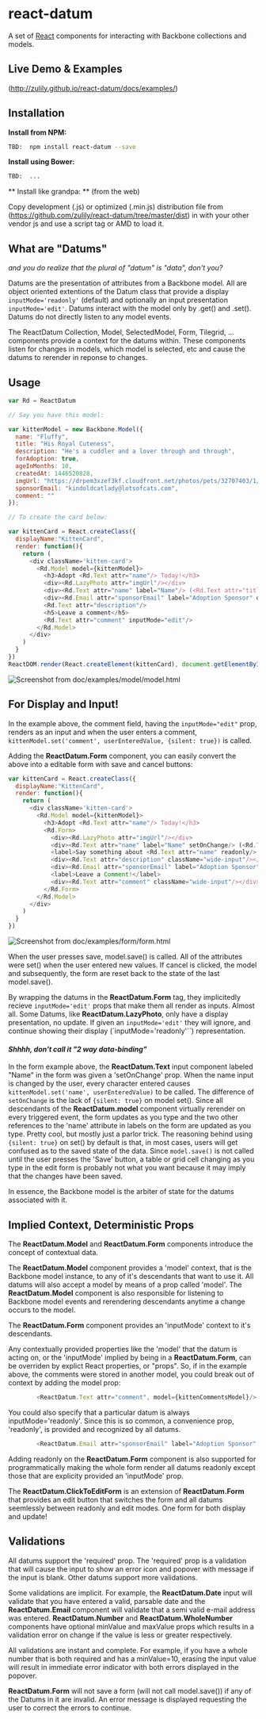 react-datum
============

A set of [React](https://facebook.github.io/react/) components for interacting with Backbone collections and models.

## Live Demo & Examples
(http://zulily.github.io/react-datum/docs/examples/)

## Installation

**Install from NPM:**
```bash
TBD:  npm install react-datum --save
```

**Install using Bower:**
```bash
TBD:  ...
```

** Install like grandpa: ** (from the web)  

Copy development (.js) or optimized (.min.js) distribution file from (https://github.com/zulily/react-datum/tree/master/dist) in with your other vendor js and use a script tag or AMD to load it.  

## What are "Datums"
*and you do realize that the plural of "datum" is "data", don't you?*

Datums are the presentation of attributes from a Backbone model.  All are object oriented extentions of the Datum class that provide a display `inputMode='readonly'` (default) and optionally an input presentation `inputMode='edit'`. Datums interact with the model only by .get() and .set().  Datums do not directly listen to any model events.  

The ReactDatum Collection, Model, SelectedModel, Form, Tilegrid, ... components provide a context for the datums within.  These components listen for changes in models, which model is selected, etc and cause the datums to rerender in reponse to changes. 


## Usage
```javascript
var Rd = ReactDatum

// Say you have this model:

var kittenModel = new Backbone.Model({
  name: "Fluffy",
  title: "His Royal Cuteness",
  description: "He's a cuddler and a lover through and through",
  forAdoption: true,
  ageInMonths: 10,
  createdAt: 1446520828,
  imgUrl: "https://drpem3xzef3kf.cloudfront.net/photos/pets/32707403/1/?bust=1436666804&width=200&no_scale_up=1",
  sponsorEmail: "kindoldcatlady@lotsofcats.com",
  comment: ""
});

// To create the card below:

var kittenCard = React.createClass({
  displayName:"KittenCard",
  render: function(){
    return (
      <div className='kitten-card'>
        <Rd.Model model={kittenModel}>
          <h3>Adopt <Rd.Text attr="name"/> Today!</h3>
          <div><Rd.LazyPhoto attr="imgUrl"/></div>
          <div><Rd.Text attr="name" label="Name"/> (<Rd.Text attr="title"/>)</div>
          <div><Rd.Email attr="sponsorEmail" label="Adoption Sponsor" displayLink/></div>
          <Rd.Text attr="description"/>
          <h5>Leave a comment</h5>
          <Rd.Text attr="comment" inputMode="edit"/>
        </Rd.Model>
      </div>
    )
  }
})
ReactDOM.render(React.createElement(kittenCard), document.getElementById('demo'))

```
<img alt="Screenshot from doc/examples/model/model.html" src="http://zulily.github.io/react-datum/docs/img/react-datum_model-example.png"/>

## For Display and Input!

In the example above, the comment field, having the `inputMode="edit"` prop, renders as an input and when the user enters a comment, `kittenModel.set('comment', userEnteredValue, {silent: true})` is called.

Adding the **ReactDatum.Form** component, you can easily convert the above into a editable form with save and cancel buttons:

```javascript
var kittenCard = React.createClass({
  displayName:"KittenCard",
  render: function(){
    return (
      <div className='kitten-card'>
        <Rd.Model model={kittenModel}>
          <h3>Adopt <Rd.Text attr="name"/> Today!</h3>
          <Rd.Form>
            <div><Rd.LazyPhoto attr="imgUrl"/></div>
            <div><Rd.Text attr="name" label="Name" setOnChange/> (<Rd.Text attr="title"/>)</div>
            <label>Say something about <Rd.Text attr="name" readonly/>: </label>
            <div><Rd.Text attr="description" className="wide-input"/></div>
            <div><Rd.Email attr="sponsorEmail" label="Adoption Sponsor"/></div>
            <label>Leave a Comment!</label>
            <div><Rd.Text attr="comment" className="wide-input"/></div>
          </Rd.Form>
        </Rd.Model>
      </div>
    )
  }
})
```
<img alt="Screenshot from doc/examples/form/form.html" src="http://zulily.github.io/react-datum/docs/img/react-datum_form-example.png"/>


When the user presses save, model.save() is called.   All of the attributes were set() when the user entered new values.  If cancel is clicked, the model and subsequently, the form are reset back to the state of the last model.save().

By wrapping the datums in the **ReactDatum.Form** tag, they implicitedly recieve `inputMode='edit'` props that make them all render as inputs.  Almost all.  Some Datums, like **ReactDatum.LazyPhoto**, only have a display presentation, no update.  If given an `inputMode='edit'` they will ignore, and continue showing their display (`inputMode='readonly'``) representation.  
 
#### *Shhhh, don't call it "2 way data-binding"*

In the form example above, the **ReactDatum.Text** input component labeled "Name" in the form was given a 'setOnChange' prop.  When the name input is changed by the user, every character entered causes `kittenModel.set('name', userEnteredValue)` to be called.  The difference of `setOnChange` is the lack of `{silent: true}` on model set().  Since all descendants of the **ReactDatum.model** component virtually rerender on every triggered event, the form updates as you type and the two other references to the 'name' attribute in labels on the form are updated as you type.  Pretty cool, but mostly just a parlor trick.  The reasoning behind using `{silent: true}` on set() by default is that, in most cases, users will get confused as to the saved state of the data. Since `model.save()` is not called until the user presses the 'Save' button, a table or grid cell changing as you type in the edit form is probably not what you want because it may imply that the changes have been saved.   

In essence, the Backbone model is the arbiter of state for the datums associated with it.  

## Implied Context, Deterministic Props

The **ReactDatum.Model** and **ReactDatum.Form** components introduce the concept of contextual data.

The **ReactDatum.Model** component provides a 'model' context, that is the Backbone model instance, to any of it's descendants that want to use it.  All datums will also accept a model by means of a prop called 'model'.  The **ReactDatum.Model** component is also responsible for listening to Backbone model events and rerendering descendants anytime a change occurs to the model.   

The **ReactDatum.Form** component provides an 'inputMode' context to it's descendants.

Any contextually provided properties like the 'model' that the datum is acting on, or the 'inputMode' implied by being in a **ReactDatum.Form**, can be overriden by explict React properties, or "props".  So, if in the example above, the comments were stored in another model, you could break out of context by adding the model prop:  

```javascript
        <ReactDatum.Text attr="comment", model={kittenCommentsModel}/>
```
You could also specify that a particular datum is always inputMode='readonly'.  Since this is so common, a convenience prop, 'readonly', is provided and recognized by all datums.
```javascript
        <ReactDatum.Email attr="sponsorEmail" label="Adoption Sponsor" displayLink readonly/>
```
Adding readonly on the **ReactDatum.Form** component is also supported for programmatically making the whole form render all datums readonly except those that are explicity provided an 'inputMode' prop.  

The **ReactDatum.ClickToEditForm** is an extension of **ReactDatum.Form** that provides an edit button that switches the form and all datums seemlessly between readonly and edit modes.  One form for both display and update!   

## Validations

All datums support the 'required' prop.  The 'required' prop is a validation that will cause the input to show an error icon and popover with message if the input is blank.  Other datums support more validations.  

Some validations are implicit.  For example, the **ReactDatum.Date** input will validate that you have entered a valid, parsable date and the **ReactDatum.Email** component will validate that a semi valid e-mail address was entered.   **ReactDatum.Number** and **ReactDatum.WholeNumber** components have optional minValue and maxValue props which results in a validation error on change if the value is less or greater respectively.

All validations are instant and complete.  For example, if you have a whole number that is both required and has a minValue=10, erasing the input value will result in immediate error indicator with both errors displayed in the popover.

**ReactDatum.Form** will not save a form (will not call model.save()) if any of the Datums in it are invalid.  An error message is displayed requesting the user to correct the errors to continue.
